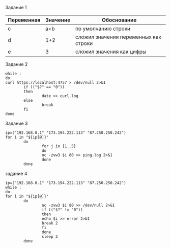 Задание 1

Переменная | Значение|Обоснование
------ | ------| ------
c  | a+b | по умолчанию строки
d  | 1+2 | сложил значения переменных как строки
e  | 3 | сложил значения как цифры

Задание 2
```
while :
do
curl https://localhost:4757 > /dev/null 2>&1
        if (("$?" == "0"))
        then
                date >> curl.log
        else
                break
        fi
done
```
Задание 3
```
ip=("192.168.0.1" "173.194.222.113" "87.250.250.242")
for i in "${ip[@]}"
        do
                for j in {1..5}
                do
                nc -zvw3 $i 80 >> ping.log 2>&1
                done
        done
```
задание 4
```
ip=("192.168.0.1" "173.194.222.113" "87.250.250.242")
while :
do
for i in "${ip[@]}"
        do
                nc -zvw3 $i 80 >> /dev/null 2>&1
                if (("$?" != "0"))
                then
                echo $i >> error 2>&1
                break 2
                fi
                done
                sleep 3
        done
```
